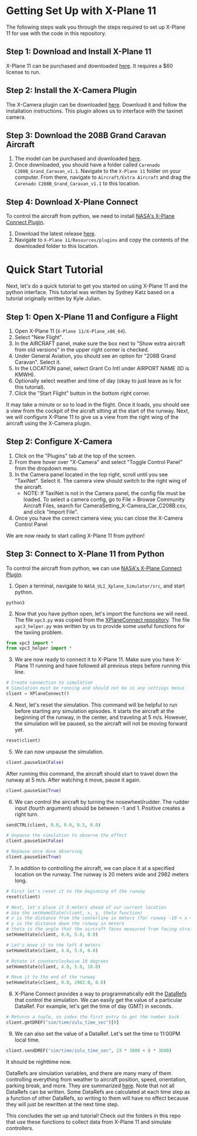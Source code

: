 # Getting Set Up with X-Plane 11
The following steps walk you through the steps required to set up X-Plane 11 for use with the code in this repository.

## Step 1: Download and Install X-Plane 11
X-Plane 11 can be purchased and downloaded [here](https://www.x-plane.com/desktop/buy-it/). It requires a $60 license to run.

## Step 2: Install the X-Camera Plugin
The X-Camera plugin can be downloaded [here](https://www.stickandrudderstudios.com/x-camera/download-x-camera/). Download it and follow the installation instructions. This plugin allows us to interface with the taxinet camera.

## Step 3: Download the 208B Grand Caravan Aircraft
1. The model can be purchased and downloaded [here](https://store.x-plane.org/C208B-GRAND-CARAVAN-HD-SERIES-XP11_p_668.html). 
2. Once downloaded, you should have a folder called `Carenado C208B_Grand_Caravan_v1.1`. Navigate to the `X-Plane 11` folder on your computer. From there, navigate to `Aircraft/Extra Aircraft` and drag the `Carenado C208B_Grand_Caravan_v1.1` to this location.

## Step 4: Download X-Plane Connect
To control the aircraft from python, we need to install [NASA's X-Plane Connect Plugin](https://github.com/nasa/XPlaneConnect).
1. Download the latest release [here](https://github.com/nasa/XPlaneConnect/releases).
2. Navigate to `X-Plane 11/Resources/plugins` and copy the contents of the downloaded folder to this location.

# Quick Start Tutorial
Next, let's do a quick tutorial to get you started on using X-Plane 11 and the python interface. This tutorial was written by Sydney Katz based on a tutorial originally written by Kyle Julian.

## Step 1: Open X-Plane 11 and Configure a Flight
1. Open X-Plane 11 (`X-Plane 11/X-Plane_x86_64`).
2. Select "New Flight".
3. In the AIRCRAFT panel, make sure the box next to "Show extra aircraft from old versions" in the upper right corner is checked.
4. Under General Aviation, you should see an option for "208B Grand Caravan". Select it.
5. In the LOCATION panel, select Grant Co Intl under AIRPORT NAME (ID is KMWH).
6. Optionally select weather and time of day (okay to just leave as is for this tutorial).
7. Click the "Start Flight" button in the bottom right corner.

It may take a minute or so to load in the flight. Once it loads, you should see a view from the cockpit of the aicraft sitting at the start of the runway. Next, we will configure X-Plane 11 to give us a view from the right wing of the aircraft using the X-Camera plugin.

## Step 2: Configure X-Camera
1. Click on the "Plugins" tab at the top of the screen.
2. From there hover over "X-Camera" and select "Toggle Control Panel" from the dropdown menu.
3. In the Camera panel located in the top right, scroll until you see "TaxiNet". Select it. The camera view should switch to the right wing of the aircraft.
    * NOTE: If TaxiNet is not in the Camera panel, the config file must be loaded. To select a camera config, go to File > Browse Community Aircraft Files, search for CameraSetting_X-Camera_Car_C208B.csv, and click "Import File".
4. Once you have the correct camera view, you can close the X-Camera Control Panel

We are now ready to start calling X-Plane 11 from python!

## Step 3: Connect to X-Plane 11 from Python
To control the aircraft from python, we can use [NASA's X-Plane Connect Plugin](https://github.com/nasa/XPlaneConnect). 

1. Open a terminal, navigate to `NASA_ULI_Xplane_Simulator/src`, and start python.
```shell script
python3
```
2. Now that you have python open, let's import the functions we will need. The file `xpc3.py` was copied from the [XPlaneConnect repository](https://github.com/nasa/XPlaneConnect). The file `xpc3_helper.py` was written by us to provide some useful functions for the taxiing problem.
```python
from xpc3 import *
from xpc3_helper import *
```
3. We are now ready to connect it to X-Plane 11. Make sure you have X-Plane 11 running and have followed all previous steps before running this line.
```python
# Create connection to simulation
# Simulation must be running and should not be in any settings menus
client = XPlaneConnect()
```
4. Next, let's reset the simulation. This command will be helpful to run before starting any simulation episodes. It starts the aircraft at the beginning of the runway, in the center, and traveling at 5 m/s. However, the simulation will be paused, so the aircraft will not be moving forward yet.
```python
reset(client)
```
5. We can now unpause the simulation.
```python
client.pauseSim(False)
```
After running this command, the aircraft should start to travel down the runway at 5 m/s. After watching it move, pause it again.
```python
client.pauseSim(True)
```
6. We can control the aircraft by turning the nosewheel/rudder. The rudder input (fourth argument) should be between -1 and 1. Positive creates a right turn.
```python
sendCTRL(client, 0.0, 0.0, 0.5, 0.0)

# Unpause the simulation to observe the effect
client.pauseSim(False)

# Repause once done observing
client.pauseSim(True)
```
7. In addition to controlling the aircraft, we can place it at a specified location on the runway. The runway is 20 meters wide and 2982 meters long.
```python
# First let's reset it to the beginning of the runway
reset(client)

# Next, let's place it 5 meters ahead of our current location 
# Use the setHomeState(client, x, y, theta function)
# x is the distance from the centerline in meters (for runway -10 < x < 10, left is positive)
# y is the distance down the runway in meters
# theta is the angle that the aircraft faces measured from facing straight down the runway
setHomeState(client, 0.0, 5.0, 0.0)

# Let's move it to the left 4 meters
setHomeState(client, 4.0, 5.0, 0.0)

# Rotate it counterclockwise 10 degrees
setHomeState(client, 4.0, 5.0, 10.0)

# Move it to the end of the runway
setHomeState(client, 0.0, 2982.0, 0.0)
```
8. X-Plane Connect provides a way to programmatically edit the [DataRefs](https://developer.x-plane.com/datarefs/) that control the simulation. We can easily get the value of a particular DataRef. For example, let's get the time of day (GMT) in seconds.
```python
# Returns a tuple, so index the first entry to get the number back
client.getDREF("sim/time/zulu_time_sec")[0]
```
9. We can also set the value of a DataRef. Let's set the time to 11:00PM local time.
```python
client.sendDREF("sim/time/zulu_time_sec", 23 * 3600 + 8 * 3600)
```
It should be nighttime now.

DataRefs are simulation variables, and there are many many of them controlling everything from weather to aircraft position, speed, orientation, parking break, and more. They are summarized [here](https://developer.x-plane.com/datarefs/). Note that not all DataRefs can be written. Some DataRefs are calculated at each time step as a function of other DataRefs, so writing to them will have no effect because they will just be rewritten at the next time step.

This concludes the set up and tutorial! Check out the folders in this repo that use these functions to collect data from X-Plane 11 and simulate controllers.